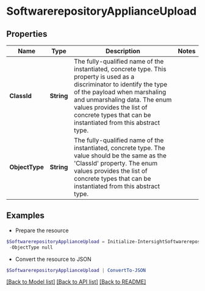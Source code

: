 # SoftwarerepositoryApplianceUpload
## Properties

Name | Type | Description | Notes
------------ | ------------- | ------------- | -------------
**ClassId** | **String** | The fully-qualified name of the instantiated, concrete type. This property is used as a discriminator to identify the type of the payload when marshaling and unmarshaling data. The enum values provides the list of concrete types that can be instantiated from this abstract type. | 
**ObjectType** | **String** | The fully-qualified name of the instantiated, concrete type. The value should be the same as the &#39;ClassId&#39; property. The enum values provides the list of concrete types that can be instantiated from this abstract type. | 

## Examples

- Prepare the resource
```powershell
$SoftwarerepositoryApplianceUpload = Initialize-IntersightSoftwarerepositoryApplianceUpload  -ClassId null `
 -ObjectType null
```

- Convert the resource to JSON
```powershell
$SoftwarerepositoryApplianceUpload | ConvertTo-JSON
```

[[Back to Model list]](../README.md#documentation-for-models) [[Back to API list]](../README.md#documentation-for-api-endpoints) [[Back to README]](../README.md)


